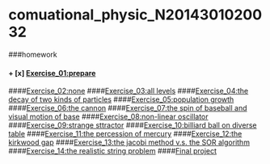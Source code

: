 # comuational_physic_N2014301020032
###homework
#### + [x] [Exercise_01:prepare]()
####[Exercise_02:none]()
####[Exercise_03:all levels]()
####[Exercise_04:the decay of two kinds of particles]()
####[Exercise_05:population growth]()
####[Exercise_06:the cannon]()
####[Exercise_07:the spin of baseball and visual motion of base]()
####[Exercise_08:non-linear oscillator]()
####[Exercise_09:strange sttractor]()
####[Exercise_10:billiard ball on diverse table]()
####[Exercise_11:the percession of mercury]()
####[Exercise_12:the kirkwood gap]()
####[Exercise_13:the jacobi method v.s. the SOR algorithm ]()
####[Exercise_14:the realistic string problem]()
####[Final project]()

